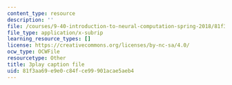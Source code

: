 ```yaml
---
content_type: resource
description: ''
file: /courses/9-40-introduction-to-neural-computation-spring-2018/81f3aa69e9e0c84fce99901acae5aeb4_VQXxs59Eiak.srt
file_type: application/x-subrip
learning_resource_types: []
license: https://creativecommons.org/licenses/by-nc-sa/4.0/
ocw_type: OCWFile
resourcetype: Other
title: 3play caption file
uid: 81f3aa69-e9e0-c84f-ce99-901acae5aeb4
---
```

